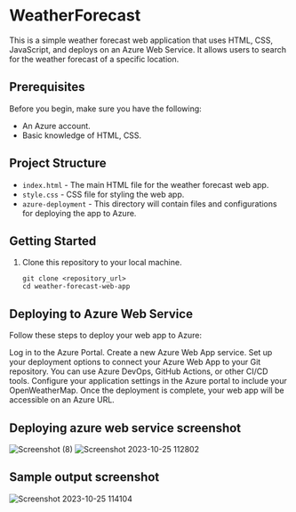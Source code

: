 # WeatherForecast

This is a simple weather forecast web application that uses HTML, CSS, JavaScript, and deploys on an Azure Web Service. It allows users to search for the weather forecast of a specific location.

## Prerequisites

Before you begin, make sure you have the following:

- An Azure account.
- Basic knowledge of HTML, CSS.

## Project Structure

- `index.html` - The main HTML file for the weather forecast web app.
- `style.css` - CSS file for styling the web app.
- `azure-deployment` - This directory will contain files and configurations for deploying the app to Azure.

## Getting Started

1. Clone this repository to your local machine.
   
   ```shell
   git clone <repository_url>
   cd weather-forecast-web-app

## Deploying to Azure Web Service

Follow these steps to deploy your web app to Azure:
 
 Log in to the Azure Portal.
 Create a new Azure Web App service.
 Set up your deployment options to connect your Azure Web App to your Git repository. You can use Azure DevOps, GitHub Actions, or other CI/CD tools.
 Configure your application settings in the Azure portal to include your OpenWeatherMap.
 Once the deployment is complete, your web app will be accessible on an Azure URL.

## Deploying azure web service screenshot

![Screenshot (8)](https://github.com/Yuvarajraghul/WeatherForecast/assets/113251653/78e9094a-86b9-4f7e-aead-61647eb87113)
![Screenshot 2023-10-25 112802](https://github.com/Yuvarajraghul/WeatherForecast/assets/113251653/8b3ed751-2acb-4366-9952-da0ac19d3dc4)


## Sample output screenshot
 ![Screenshot 2023-10-25 114104](https://github.com/Yuvarajraghul/WeatherForecast/assets/113251653/19a95d81-b86f-449f-8e35-5ea3ae0a791b)
 
 





